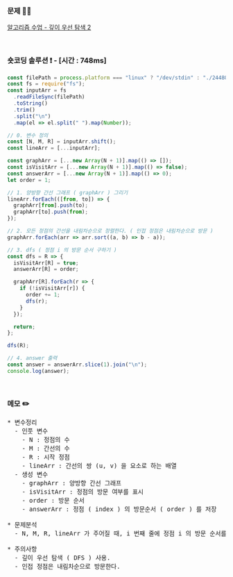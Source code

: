 ### 문제 🤨❔

[알고리즘 수업 - 깊이 우선 탐색 2](https://www.acmicpc.net/problem/24480)

<br>

### 숏코딩 솔루션 ❗️ - [시간 : 748ms]

```js
const filePath = process.platform === "linux" ? "/dev/stdin" : "./24480.txt";
const fs = require("fs");
const inputArr = fs
  .readFileSync(filePath)
  .toString()
  .trim()
  .split("\n")
  .map(el => el.split(" ").map(Number));

// 0. 변수 정의
const [N, M, R] = inputArr.shift();
const lineArr = [...inputArr];

const graphArr = [...new Array(N + 1)].map(() => []);
const isVisitArr = [...new Array(N + 1)].map(() => false);
const answerArr = [...new Array(N + 1)].map(() => 0);
let order = 1;

// 1. 양방향 간선 그래프 ( graphArr ) 그리기
lineArr.forEach(([from, to]) => {
  graphArr[from].push(to);
  graphArr[to].push(from);
});

// 2. 모든 정점의 간선을 내림차순으로 정렬한다. ( 인접 정점은 내림차순으로 방문 )
graphArr.forEach(arr => arr.sort((a, b) => b - a));

// 3. dfs ( 정점 i 의 방문 순서 구하기 )
const dfs = R => {
  isVisitArr[R] = true;
  answerArr[R] = order;

  graphArr[R].forEach(r => {
    if (!isVisitArr[r]) {
      order += 1;
      dfs(r);
    }
  });

  return;
};

dfs(R);

// 4. answer 출력
const answer = answerArr.slice(1).join("\n");
console.log(answer);
```

<br>

### 메모 ✏️

<pre>
* 변수정리
  - 인풋 변수
    - N : 정점의 수 
    - M : 간선의 수
    - R : 시작 정점
    - lineArr : 간선의 쌍 (u, v) 을 요소로 하는 배열
  - 생성 변수
    - graphArr : 양방향 간선 그래프
    - isVisitArr : 정점의 방문 여부를 표시
    - order : 방문 순서 
    - answerArr : 정점 ( index ) 의 방문순서 ( order ) 를 저장

* 문제분석
  - N, M, R, lineArr 가 주어질 때, i 번째 줄에 정점 i 의 방문 순서를 출력하라.

* 주의사항
  - 깊이 우선 탐색 ( DFS ) 사용.
  - 인접 정점은 내림차순으로 방문한다.
</pre>
